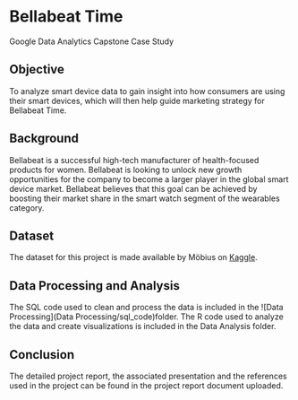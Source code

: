 # Bellabeat Time
Google Data Analytics Capstone Case Study 

## Objective
To analyze smart device data to gain insight into how consumers are using their smart devices, which will then help guide marketing strategy for Bellabeat Time.

## Background
Bellabeat is a successful high-tech manufacturer of health-focused products for women. Bellabeat is looking to unlock new growth opportunities for the company to become a larger
player in the global smart device market. Bellabeat believes that this goal can be achieved by boosting their market share in the smart watch segment of the wearables category.

## Dataset
The dataset for this project is made available by Möbius on [Kaggle](https://www.kaggle.com/arashnic/fitbit).

## Data Processing and Analysis
The SQL code used to clean and process the data is included in the ![Data Processing](Data Processing/sql_code)folder.
The R code used to analyze the data and create visualizations is included in the Data Analysis folder.

## Conclusion
The detailed project report, the associated presentation and the references used in the project can be found in the project report document uploaded.
